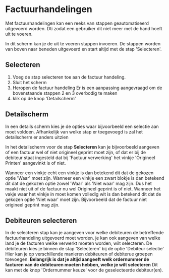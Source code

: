 # Factuurhandelingen
Met factuurhandelingen kan een reeks van stappen geautomatiseerd uitgevoerd worden.
Dti zodat een gebruiker dit niet meer met de hand hoeft uit te voeren.

In dit scherm kan je de uit te voeren stappen invoeren.
De stappen worden van boven naar beneden uitgevoerd en start altijd met de stap 'Selecteren'.

## Selecteren
1. Voeg de stap selecteren toe aan de factuur handeling.
2. Sluit het scherm
3. Heropen de factuur handeling
Er is een aanpassing aangevraagd om de bovenstaande stappen 2 en 3 overbodig te maken
4. klik op de knop 'Detailscherm'

## Detailscherm
In een details scherm kies je de opties waar bijvoorbeeld een selectie aan moet voldoen.
Afhankelijk van welke stap er toegevoegd is zal het detailscherm er anders uitzien

In het detailscherm voor de stap **Selecteren** kan je bijvoorbeeld aangeven of een factuur wel of niet origineel geprint moet zijn, of dat er bij de debiteur staat ingesteld dat bij 'Factuur verwerking' het vinkje 'Origineel Printen' aangevinkt is of niet.

Wanneer een vinkje echt een vinkje is dan betekend dit dat de gekozen optie 'Waar' moet zijn.
Wanneer een vinkje een zwart blokje is dan betekend dit dat de gekozen optie zowel 'Waar' als 'Niet waar' mag zijn. Dus het maakt niet uit of de factuur nu wel Origineel geprint is of niet.
Wanneer het vakje waar het vinkje in moet komen volledig wit is dan betekend dit dat de gekozen optie 'Niet waar' moet zijn. Bijvoorbeeld dat de factuur niet origineel geprint mag zijn.

## Debiteuren selecteren
In de selecteren stap kan je aangeven voor welke debiteuren de betreffende factuurhandeling uitgevoerd moet worden.
je kan ook aangeven van welke land je de facturen welke verwerkt moeten worden, wilt selecteren.
De debiteuren kies je binnen de stap 'Selecteren' bij de optie 'Debiteur selectie'
Hier kan je op verschillende manieren debiteuren of debiterue groepen toevoegen.
**Belangrijk is dat je altijd aangeeft welk ordernummer de facturen van de debiteuren moeten hebben, welke je wilt selecteren**
Dit kan met de knop 'Ordernummer keuze' voor de geselecteerde debiteur(en).
